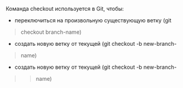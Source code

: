 Команда checkout используется в Git, чтобы:
* переключиться на произвольную существующую ветку (git
> checkout branch-name)
* создать новую ветку от текущей (git checkout -b new-branch-
> name)
* создать новую ветку от текущей (git checkout -b new-branch-
> > name)
